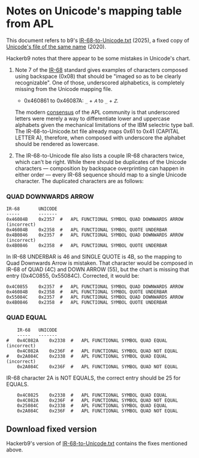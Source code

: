 # Notes on Unicode's mapping table from APL

This document refers to b9's [IR-68-to-Unicode.txt](IR-68-to-Unicode.txt)
(2025), a fixed copy of [Unicode's file of the same name][Uni68] (2020).

[Uni68]: https://www.unicode.org/Public/MAPPINGS/VENDORS/MISC/APL-ISO-IR-68.TXT "Unicode's old IR-68 mapping, 2020-07-17 22:58:00 GMT."

Hackerb9 notes that there appear to be some mistakes in Unicode's
chart. 

1. Note 7 of the [IR-68][IR68] standard gives examples of characters
   composed using backspace (0x08) that should be "imaged so as to be
   clearly recognizable". One of those, underscored alphabetics, is
   completely missing from the Unicode mapping file.

     * 0x460861 to 0x46087A: `_` + `𝐴` to `_` + `𝑍`.

   The modern [consensus][consensus] of the APL community is that
   underscored letters were merely a way to differentiate lower and
   uppercase alphabets given the mechanical limitations of the IBM
   selectric type ball. The IR-68-to-Unicode.txt file already maps
   0x61 to 0x41 (CAPITAL LETTER A), therefore, when composed with
   underscore the alphabet should be rendered as lowercase.

[IR68]: https://github.com/hackerb9/vt340test/blob/main/docs/standards/IR068-APL.pdf "APL Character Set encoding standard, 1983-06-01"
[consensus]: https://www.math.uwaterloo.ca/~ljdickey/apl-rep/tables "Working Draft of an unpublished standard for APL, 2000"

2. The IR-68-to-Unicode file also lists a couple IR-68 characters
twice, which can't be right. While there should be duplicates of the
Unicode characters — composition by backspace overprinting can happen
in either order — every IR-68 sequence should map to a single Unicode
character. The duplicated characters are as follows:

### QUAD DOWNWARDS ARROW

```
IR-68       UNICODE
-----       -------
0x46084B	0x2357	#	APL FUNCTIONAL SYMBOL QUAD DOWNWARDS ARROW (incorrect)
0x46084B	0x2358	#	APL FUNCTIONAL SYMBOL QUOTE UNDERBAR
0x4B0846	0x2357	#	APL FUNCTIONAL SYMBOL QUAD DOWNWARDS ARROW (incorrect)
0x4B0846	0x2358	#	APL FUNCTIONAL SYMBOL QUOTE UNDERBAR
```

In IR-68 UNDERBAR is 46 and SINGLE QUOTE is 4B, so the mapping to Quad
Downwards Arrow is mistaken. That character would be composed in IR-68
of QUAD (4C) and DOWN ARROW (55), but the chart is missing that entry
(0x4C0855, 0x55084C). Corrected, it would be:

```
0x4C0855	0x2357	#	APL FUNCTIONAL SYMBOL QUAD DOWNWARDS ARROW
0x46084B	0x2358	#	APL FUNCTIONAL SYMBOL QUOTE UNDERBAR
0x55084C	0x2357	#	APL FUNCTIONAL SYMBOL QUAD DOWNWARDS ARROW
0x4B0846	0x2358	#	APL FUNCTIONAL SYMBOL QUOTE UNDERBAR
```

### QUAD EQUAL

```
    IR-68 	UNICODE
    -----	-------
#   0x4C082A	0x2338	#	APL FUNCTIONAL SYMBOL QUAD EQUAL (incorrect)
    0x4C082A	0x236F	#	APL FUNCTIONAL SYMBOL QUAD NOT EQUAL
#   0x2A084C	0x2338	#	APL FUNCTIONAL SYMBOL QUAD EQUAL (incorrect)
    0x2A084C	0x236F	#	APL FUNCTIONAL SYMBOL QUAD NOT EQUAL
```

IR-68 character 2A is NOT EQUALS, the correct entry should be 25 for EQUALS.

```
    0x4C0825	0x2338	#	APL FUNCTIONAL SYMBOL QUAD EQUAL
    0x4C082A	0x236F	#	APL FUNCTIONAL SYMBOL QUAD NOT EQUAL
    0x25084C	0x2338	#	APL FUNCTIONAL SYMBOL QUAD EQUAL
    0x2A084C	0x236F	#	APL FUNCTIONAL SYMBOL QUAD NOT EQUAL
```

## Download fixed version

Hackerb9's version of [IR-68-to-Unicode.txt](IR-68-to-Unicode.txt)
contains the fixes mentioned above.
